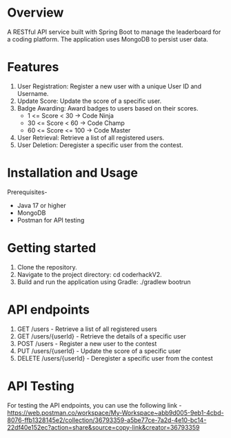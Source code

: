 # Overview

A RESTful API service built with Spring Boot to manage the leaderboard for a coding platform. The application uses MongoDB to persist user data.

# Features
1. User Registration: Register a new user with a unique User ID and Username.
2. Update Score: Update the score of a specific user.
3. Badge Awarding: Award badges to users based on their scores.
   *  1 <= Score < 30 -> Code Ninja
   *  30 <= Score < 60 -> Code Champ
   *  60 <= Score <= 100 -> Code Master
4. User Retrieval: Retrieve a list of all registered users.
5. User Deletion: Deregister a specific user from the contest.

# Installation and Usage

Prerequisites-
* Java 17 or higher
*  MongoDB
*  Postman for API testing

# Getting started

1. Clone the repository.
2. Navigate to the project directory: cd coderhackV2.
3. Build and run the application using Gradle: ./gradlew bootrun

# API endpoints

1. GET /users - Retrieve a list of all registered users
2. GET /users/{userId} - Retrieve the details of a specific user
3. POST /users - Register a new user to the contest
4. PUT /users/{userId} - Update the score of a specific user
5. DELETE /users/{userId} - Deregister a specific user from the contest

# API Testing

For testing the API endpoints, you can use the following link - https://web.postman.co/workspace/My-Workspace~abb9d005-9eb1-4cbd-8076-ffb1328145e2/collection/36793359-a5be77ce-7a2d-4e10-bc14-22df40e152ec?action=share&source=copy-link&creator=36793359

   

   

